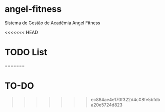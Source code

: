 # angel-fitness

Sistema de Gestão de Acadêmia Angel Fitness

<<<<<<< HEAD
# TODO List
=======
# TO-DO
>>>>>>> ec884ae4e170f322d4c08fe5bfdba20e5724d823

